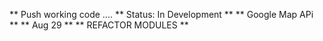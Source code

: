 ** Push working code ....
** Status: In Development **
** Google Map APi **
** Aug 29 **
** REFACTOR MODULES **
